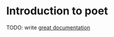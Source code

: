 # Introduction to poet

TODO: write [great documentation](http://jacobian.org/writing/great-documentation/what-to-write/)
